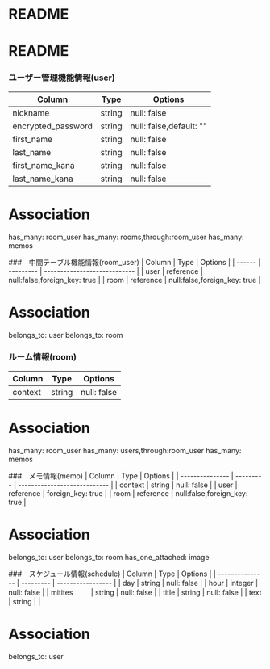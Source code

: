 # README
# README

### ユーザー管理機能情報(user)
|        Column        |   Type  |         Options                      |
| -------------------- | ------- | ------------------------------------ |
| nickname             | string  | null: false                          |
| encrypted_password   | string  | null: false,default: ""              |
| first_name           | string  | null: false                          |
| last_name            | string  | null: false                          |
| first_name_kana      | string  | null: false                          |
| last_name_kana       | string  | null: false                          |

# Association
has_many: room_user
has_many: rooms,through:room_user
has_many: memos


###　中間テーブル機能情報(room_user)
| Column |   Type    |            Options           |
| ------ | --------- | ---------------------------- |
| user   | reference | null:false,foreign_key: true |
| room   | reference | null:false,foreign_key: true |

# Association
belongs_to: user
belongs_to: room


### ルーム情報(room)
|     Column      |    Type   |            Options           |
| --------------- | --------- | ---------------------------- |
| context         | string    | null: false                  |

# Association
has_many: room_user
has_many: users,through:room_user
has_many: memos


###　メモ情報(memo)
|     Column      |    Type   |            Options           |
| --------------- | --------- | ---------------------------- |
| context         | string    | null: false                  |
| user            | reference | foreign_key: true            |
| room            | reference | null:false,foreign_key: true |

# Association
belongs_to: user
belongs_to: room
has_one_attached: image


###　スケジュール情報(schedule)
|     Column      |   Type    |      Options      |
| --------------- | --------- | ----------------- |
| day             | string    | null: false       |
| hour            | integer   | null: false       |
| mitites 　　     | string    | null: false       |
| title           | string    | null: false       |
| text            | string    |                   |

# Association
belongs_to: user